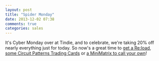 ```yaml
---
layout: post
title: "Spider Monday"
date: 2013-12-02 07:38
comments: true
categories: sales
---
```

It's Cyber Monday over at Tindie, and to celebrate, we're taking 20% off nearly everything just for today. So now's a great time to [get a Re:load](https://www.tindie.com/products/arachnidlabs/reload-the-simple-robust-affordable-dummy-load/), [some Circuit Patterns Trading Cards](https://www.tindie.com/products/arachnidlabs/circuit-patterns-trading-cards-full-deck/) or [a MiniMatrix to call your own](https://www.tindie.com/products/arachnidlabs/minimatrix/)!
